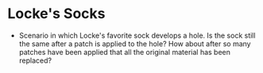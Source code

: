 Locke's Socks
=============

* Scenario in which Locke's favorite sock develops a hole. Is the sock still the same after a patch is applied to the hole? How about after so many patches have been applied that all the original material has been replaced?

